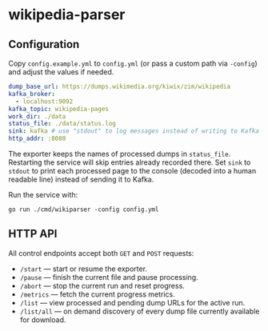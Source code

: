 # wikipedia-parser

## Configuration

Copy `config.example.yml` to `config.yml` (or pass a custom path via `-config`) and adjust the values if needed.

```yaml
dump_base_url: https://dumps.wikimedia.org/kiwix/zim/wikipedia
kafka_broker:
  - localhost:9092
kafka_topic: wikipedia-pages
work_dir: ./data
status_file: ./data/status.log
sink: kafka # use "stdout" to log messages instead of writing to Kafka
http_addr: :8080
```

The exporter keeps the names of processed dumps in `status_file`. Restarting the service will skip entries already recorded there. Set `sink` to `stdout` to print each processed page to the console (decoded into a human readable line) instead of sending it to Kafka.

Run the service with:

```
go run ./cmd/wikiparser -config config.yml
```

## HTTP API

All control endpoints accept both `GET` and `POST` requests:

* `/start` — start or resume the exporter.
* `/pause` — finish the current file and pause processing.
* `/abort` — stop the current run and reset progress.
* `/metrics` — fetch the current progress metrics.
* `/list` — view processed and pending dump URLs for the active run.
* `/list/all` — on demand discovery of every dump file currently available for download.
